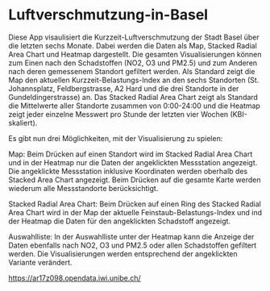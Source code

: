 # Luftverschmutzung-in-Basel
Diese App visaulisiert die Kurzzeit-Luftverschmutzung der Stadt Basel über die letzten sechs Monate. Dabei werden die Daten als Map, Stacked Radial Area Chart und Heatmap dargestellt. Die gesamten Visualisierungen können zum Einen nach den Schadstoffen (NO2, O3 und PM2.5) und zum Anderen nach deren gemessenem Standort gefiltert werden. Als Standard zeigt die Map den aktuellen Kurzzeit-Belastungs-Index an den sechs Standorten (St. Johannsplatz, Feldbergstrasse, A2 Hard und die drei Standorte in der Gundeldingerstrasse) an. Das Stacked Radial Area Chart zeigt als Standard die Mittelwerte aller Standorte zusammen von 0:00-24:00 und die Heatmap zeigt jeder einzelne Messwert pro Stunde der letzten vier Wochen (KBI-skaliert).

Es gibt nun drei Möglichkeiten, mit der Visualisierung zu spielen:

Map: Beim Drücken auf einen Standort wird im Stacked Radial Area Chart und in der Heatmap nur die Daten der angeklickten Messstation angezeigt. Die angeklickte Messstation inklusive Koordinaten werden oberhalb des Stacked Area Chart angezeigt. Beim Drücken auf die gesamte Karte werden wiederum alle Messstandorte berücksichtigt.

Stacked Radial Area Chart: Beim Drücken auf einen Ring des Stacked Radial Area Chart wird in der Map der aktuelle Feinstaub-Belastungs-Index und ind der Heatmap die Daten für den angeklickten Schadstoff angezeigt.

Auswahlliste: In der Auswahlliste unter der Heatmap kann die Anzeige der Daten ebenfalls nach NO2, O3 und PM2.5 oder allen Schadstoffen gefiltert werden. Die Visualisierungen werden entsprechend der angeklickten Variante verändert.

https://ar17z098.opendata.iwi.unibe.ch/
